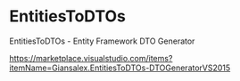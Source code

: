 # EntitiesToDTOs
EntitiesToDTOs - Entity Framework DTO Generator 

https://marketplace.visualstudio.com/items?itemName=Giansalex.EntitiesToDTOs-DTOGeneratorVS2015